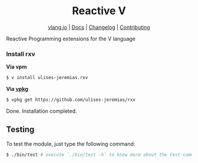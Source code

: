 <div align="center">
<h1>Reactive V</h1>

[vlang.io](https://vlang.io) |
[Docs](https://ulises-jeremias.github.io/rxv) |
[Changelog](#) |
[Contributing](https://github.com/ulises-jeremias/rxv/blob/main/CONTRIBUTING.md)

</div>

Reactive Programming extensions for the V language

### Install rxv

**Via vpm**

```sh
$ v install ulises-jeremias.rxv
```

**Via [vpkg](https://github.com/v-pkg/vpkg)**

```sh
$ vpkg get https://github.com/ulises-jeremias/rxv
```

Done. Installation completed.

## Testing

To test the module, just type the following command:

```sh
$ ./bin/test # execute `./bin/test -h` to know more about the test command
```

[workflowbadge]: https://github.com/ulises-jeremias/rxv/workflows/Build%20and%20Test%20with%20deps/badge.svg
[validatedocsbadge]: https://github.com/ulises-jeremias/rxv/workflows/Validate%20Docs/badge.svg
[licensebadge]: https://img.shields.io/badge/License-MIT-blue.svg
[workflowurl]: https://github.com/ulises-jeremias/rxv/commits/main
[validatedocsurl]: https://github.com/ulises-jeremias/rxv/commits/main
[licenseurl]: https://github.com/ulises-jeremias/rxv/blob/main/LICENSE
